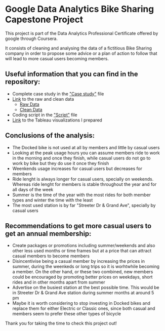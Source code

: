 # Google Data Analytics Bike Sharing Capestone Project

This project is part of the Data Analytics Professional Certificate offered by google through Coursera.

It consists of cleaning and analysing the data of a fictitious Bike Sharing company in order to propose some advice or a plan of action to follow that will lead to more casual users becoming members. 

## Useful information that you can find in the repository:

  - Complete case study in the ["Case study"](https://github.com/JavierRodriguezRoldan/Google-Bike-Sharing-Project/blob/main/Case%20Study.docx) file
  - [Link](https://github.com/JavierRodriguezRoldan/Google-Bike-Sharing-Project/blob/main/Raw%20and%20clean%20data%20links.txt) to the raw and clean data  
      - [Raw Data](https://1drv.ms/u/s!Avxa0UVAVksUoxbPLKREOso_ZuJq?e=auT035)
      - [Clean Data](https://1drv.ms/u/s!Avxa0UVAVksUo0E0yKnibLVa4KDM?e=Ev5WfQ)
  - Coding script in the ["Script"](https://github.com/JavierRodriguezRoldan/Google-Bike-Sharing-Project/blob/main/Script.R) file
  - [Link](https://public.tableau.com/app/profile/javier.rodr.guez4328/viz/GoogleBikeSharingProject/Hourdayandmonth) to the Tableau visualizations I prepared
  
## Conclusions of the analysis:

  - The Docked bike is not used at all by members and little by casual users
  - Looking at the peak usage hours you can assume members ride to work in the morning and once they finish, while casual users do not go to work by bike but they do use it once they finish
  - Weenkends usage increases for casual users but decreases for members
  - Ride lenght is always longer for casual users, specially on weekends. Whereas ride lenght for members is stable throughout the year and for all days of the week
  - Summer is the time of the year with the most rides for both member types and winter the time with the least  
  - The most used station is by far "Streeter Dr & Grand Ave", specially by casual users
  
## Recommendations to get more casual users to get an annual membership:

  - Create packages or promotions including summer/weekends and also other less used months or time frames but at a price that can attract casual members to become members 
  - Disincentivise being a casual member by increasing the prices in summer, during the weenkeds or long trips so it is worhtwhile becoming a member. On the other hand, or these two combined, new members could be encouraged by promoting better prices on weekdays, short rides and in other months apart from summer
  - Advertise on the busiest station at the best possible time. This would be in Streeter Dr & Grand Ave station during summer months at around 5 pm
  - Maybe it is worth considering to stop investing in Docked bikes and replace them for either Electric or Classic ones, since both casual and members seem to prefer these other types of bicycle

Thank you for taking the time to check this project out! 
